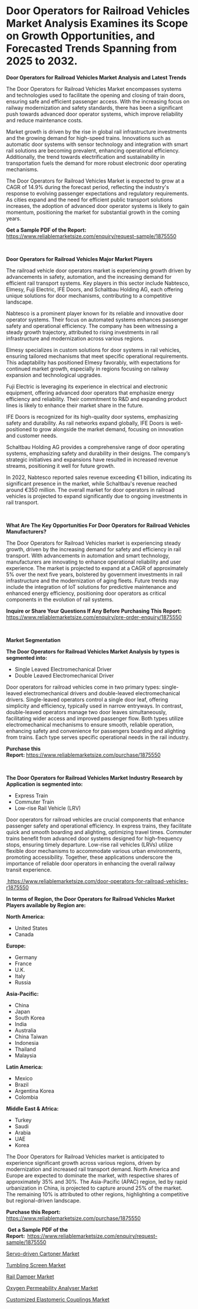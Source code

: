 <p><h1>Door Operators for Railroad Vehicles Market Analysis Examines its Scope on Growth Opportunities, and Forecasted Trends Spanning from 2025 to 2032.</h1></p><p><strong>Door Operators for Railroad Vehicles Market Analysis and Latest Trends</strong></p>
<p><p>The Door Operators for Railroad Vehicles Market encompasses systems and technologies used to facilitate the opening and closing of train doors, ensuring safe and efficient passenger access. With the increasing focus on railway modernization and safety standards, there has been a significant push towards advanced door operator systems, which improve reliability and reduce maintenance costs. </p><p>Market growth is driven by the rise in global rail infrastructure investments and the growing demand for high-speed trains. Innovations such as automatic door systems with sensor technology and integration with smart rail solutions are becoming prevalent, enhancing operational efficiency. Additionally, the trend towards electrification and sustainability in transportation fuels the demand for more robust electronic door operating mechanisms.</p><p>The Door Operators for Railroad Vehicles Market is expected to grow at a CAGR of 14.9% during the forecast period, reflecting the industry's response to evolving passenger expectations and regulatory requirements. As cities expand and the need for efficient public transport solutions increases, the adoption of advanced door operator systems is likely to gain momentum, positioning the market for substantial growth in the coming years.</p></p>
<p><strong>Get a Sample PDF of the Report:&nbsp;</strong> <a href="https://www.reliablemarketsize.com/enquiry/request-sample/1875550?utm_campaign=1836&utm_medium=2&utm_source=Github&utm_content=ia&utm_term=28022025&utm_id=door-operators-for-railroad-vehicles">https://www.reliablemarketsize.com/enquiry/request-sample/1875550</a></p>
<p>&nbsp;</p>
<p><strong>Door Operators for Railroad Vehicles Major Market Players</strong></p>
<p><p>The railroad vehicle door operators market is experiencing growth driven by advancements in safety, automation, and the increasing demand for efficient rail transport systems. Key players in this sector include Nabtesco, Elmesy, Fuji Electric, IFE Doors, and Schaltbau Holding AG, each offering unique solutions for door mechanisms, contributing to a competitive landscape.</p><p>Nabtesco is a prominent player known for its reliable and innovative door operator systems. Their focus on automated systems enhances passenger safety and operational efficiency. The company has been witnessing a steady growth trajectory, attributed to rising investments in rail infrastructure and modernization across various regions.</p><p>Elmesy specializes in custom solutions for door systems in rail vehicles, ensuring tailored mechanisms that meet specific operational requirements. This adaptability has positioned Elmesy favorably, with expectations for continued market growth, especially in regions focusing on railway expansion and technological upgrades.</p><p>Fuji Electric is leveraging its experience in electrical and electronic equipment, offering advanced door operators that emphasize energy efficiency and reliability. Their commitment to R&D and expanding product lines is likely to enhance their market share in the future.</p><p>IFE Doors is recognized for its high-quality door systems, emphasizing safety and durability. As rail networks expand globally, IFE Doors is well-positioned to grow alongside the market demand, focusing on innovation and customer needs.</p><p>Schaltbau Holding AG provides a comprehensive range of door operating systems, emphasizing safety and durability in their designs. The company’s strategic initiatives and expansions have resulted in increased revenue streams, positioning it well for future growth.</p><p>In 2022, Nabtesco reported sales revenue exceeding €1 billion, indicating its significant presence in the market, while Schaltbau's revenue reached around €350 million. The overall market for door operators in railroad vehicles is projected to expand significantly due to ongoing investments in rail transport.</p></p>
<p>&nbsp;</p>
<p><strong>What Are The Key Opportunities For Door Operators for Railroad Vehicles Manufacturers?</strong></p>
<p><p>The Door Operators for Railroad Vehicles market is experiencing steady growth, driven by the increasing demand for safety and efficiency in rail transport. With advancements in automation and smart technology, manufacturers are innovating to enhance operational reliability and user experience. The market is projected to expand at a CAGR of approximately 5% over the next five years, bolstered by government investments in rail infrastructure and the modernization of aging fleets. Future trends may include the integration of IoT solutions for predictive maintenance and enhanced energy efficiency, positioning door operators as critical components in the evolution of rail systems.</p></p>
<p><strong>Inquire or Share Your Questions If Any Before Purchasing This Report:</strong> <a href="https://www.reliablemarketsize.com/enquiry/pre-order-enquiry/1875550?utm_campaign=1836&utm_medium=2&utm_source=Github&utm_content=ia&utm_term=28022025&utm_id=door-operators-for-railroad-vehicles">https://www.reliablemarketsize.com/enquiry/pre-order-enquiry/1875550</a></p>
<p>&nbsp;</p>
<p><strong>Market Segmentation</strong></p>
<p><strong>The Door Operators for Railroad Vehicles Market Analysis by types is segmented into:</strong></p>
<p><ul><li>Single Leaved Electromechanical Driver</li><li>Double Leaved Electromechanical Driver</li></ul></p>
<p><p>Door operators for railroad vehicles come in two primary types: single-leaved electromechanical drivers and double-leaved electromechanical drivers. Single-leaved operators control a single door leaf, offering simplicity and efficiency, typically used in narrow entryways. In contrast, double-leaved operators manage two door leaves simultaneously, facilitating wider access and improved passenger flow. Both types utilize electromechanical mechanisms to ensure smooth, reliable operation, enhancing safety and convenience for passengers boarding and alighting from trains. Each type serves specific operational needs in the rail industry.</p></p>
<p><strong>Purchase this Report:&nbsp;</strong><a href="https://www.reliablemarketsize.com/purchase/1875550?utm_campaign=1836&utm_medium=2&utm_source=Github&utm_content=ia&utm_term=28022025&utm_id=door-operators-for-railroad-vehicles">https://www.reliablemarketsize.com/purchase/1875550</a></p>
<p>&nbsp;</p>
<p><strong>The Door Operators for Railroad Vehicles Market Industry Research by Application is segmented into:</strong></p>
<p><ul><li>Express Train</li><li>Commuter Train</li><li>Low-rise Rail Vehicle (LRV)</li></ul></p>
<p><p>Door operators for railroad vehicles are crucial components that enhance passenger safety and operational efficiency. In express trains, they facilitate quick and smooth boarding and alighting, optimizing travel times. Commuter trains benefit from advanced door systems designed for high-frequency stops, ensuring timely departure. Low-rise rail vehicles (LRVs) utilize flexible door mechanisms to accommodate various urban environments, promoting accessibility. Together, these applications underscore the importance of reliable door operators in enhancing the overall railway transit experience.</p></p>
<p><a href="https://www.reliablemarketsize.com/door-operators-for-railroad-vehicles-r1875550?utm_campaign=1836&utm_medium=2&utm_source=Github&utm_content=ia&utm_term=28022025&utm_id=door-operators-for-railroad-vehicles">&nbsp;https://www.reliablemarketsize.com/door-operators-for-railroad-vehicles-r1875550</a></p>
<p><strong>In terms of Region, the Door Operators for Railroad Vehicles Market Players available by Region are:</strong></p>
<p>
    <p> <strong> North America: </strong>
        <ul>
            <li>United States</li>
            <li>Canada</li>
        </ul>
        </p> 
    <p> <strong> Europe: </strong>
        <ul>
            <li>Germany</li>
            <li>France</li>
            <li>U.K.</li>
            <li>Italy</li>
            <li>Russia</li>
        </ul>
        </p> 
    <p> <strong> Asia-Pacific: </strong>
        <ul>
            <li>China</li>
            <li>Japan</li>
            <li>South Korea</li>
            <li>India</li>
            <li>Australia</li>
            <li>China Taiwan</li>
            <li>Indonesia</li>
            <li>Thailand</li>
            <li>Malaysia</li>
        </ul>
        </p> 
    <p> <strong> Latin America: </strong>
        <ul>
            <li>Mexico</li>
            <li>Brazil</li>
            <li>Argentina Korea</li>
            <li>Colombia</li>
        </ul>
        </p> 
    <p> <strong> Middle East & Africa: </strong>
        <ul>
            <li>Turkey</li>
            <li>Saudi</li>
            <li>Arabia</li>
            <li>UAE</li>
            <li>Korea</li>
        </ul>
    </p>
    </p>
<p><p>The Door Operators for Railroad Vehicles market is anticipated to experience significant growth across various regions, driven by modernization and increased rail transport demand. North America and Europe are expected to dominate the market, with respective shares of approximately 35% and 30%. The Asia-Pacific (APAC) region, led by rapid urbanization in China, is projected to capture around 25% of the market. The remaining 10% is attributed to other regions, highlighting a competitive but regional-driven landscape.</p></p>
<p><strong>Purchase this Report: </strong><a href="https://www.reliablemarketsize.com/purchase/1875550?utm_campaign=1836&utm_medium=2&utm_source=Github&utm_content=ia&utm_term=28022025&utm_id=door-operators-for-railroad-vehicles">https://www.reliablemarketsize.com/purchase/1875550</a></p>
<p>&nbsp;<strong>Get a Sample PDF of the Report:&nbsp;&nbsp;</strong><a href="https://www.reliablemarketsize.com/enquiry/request-sample/1875550?utm_campaign=1836&utm_medium=2&utm_source=Github&utm_content=ia&utm_term=28022025&utm_id=door-operators-for-railroad-vehicles">https://www.reliablemarketsize.com/enquiry/request-sample/1875550</a></p>
<p><strong></strong></p>
<p><p><a href="https://github.com/oeungcolesh0/Market-Research-Report-List-1/blob/main/servo-driven-cartoner-market.md?utm_campaign=1836&utm_medium=2&utm_source=Github&utm_content=ia&utm_term=28022025&utm_id=door-operators-for-railroad-vehicles">Servo-driven Cartoner Market</a></p><p><a href="https://github.com/neiridionna/Market-Research-Report-List-1/blob/main/tumbling-screen-market.md?utm_campaign=1836&utm_medium=2&utm_source=Github&utm_content=ia&utm_term=28022025&utm_id=door-operators-for-railroad-vehicles">Tumbling Screen Market</a></p><p><a href="https://github.com/chaiszepkadk/Market-Research-Report-List-1/blob/main/rail-damper-market.md?utm_campaign=1836&utm_medium=2&utm_source=Github&utm_content=ia&utm_term=28022025&utm_id=door-operators-for-railroad-vehicles">Rail Damper Market</a></p><p><a href="https://github.com/amagloeaad54/Market-Research-Report-List-1/blob/main/oxygen-permeability-analyser-market.md?utm_campaign=1836&utm_medium=2&utm_source=Github&utm_content=ia&utm_term=28022025&utm_id=door-operators-for-railroad-vehicles">Oxygen Permeability Analyser Market</a></p><p><a href="https://github.com/ximensbisade/Market-Research-Report-List-1/blob/main/customized-elastomeric-couplings-market.md?utm_campaign=1836&utm_medium=2&utm_source=Github&utm_content=ia&utm_term=28022025&utm_id=door-operators-for-railroad-vehicles">Customized Elastomeric Couplings Market</a></p></p>